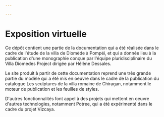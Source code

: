 ```yaml
---

---
```

# Exposition virtuelle

Ce dépôt contient une partie de la documentation qui a été réalisée dans le cadre de l'étude de la villa de Diomède à Pompéi, et qui a donnée lieu à la publication d'une monographie conçue par l'équipe pluridisciplinaire du Villa Diomedes Project dirigée par Hélène Dessales.

Le site produit à partir de cette documentation reprend une très grande partie du modèle qui a été mis en oeuvre dans le cadre de la publication du catalogue Les sculptures de la villa romaine de Chiragan, notamment le moteur de publication et les feuilles de styles.

D'autres fonctionnalités font appel à des projets qui mettent en oeuvre d'autres technologies, notamment Potree, qui a été expérimenté dans le cadre du projet Vizcaya.